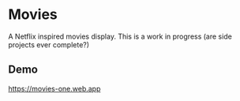# Movies
A Netflix inspired movies display.  This is a work in progress (are side projects ever complete?)

## Demo
https://movies-one.web.app
